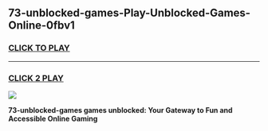 
## 73-unblocked-games-Play-Unblocked-Games-Online-0fbv1
<h3>
<a href="https://premium76.site?title=73-unblocked-games&ref=24A">CLICK TO PLAY</a></h3>
<hr>

<h3>
<a href="https://premium76.site?title=73-unblocked-games&ref=24A">CLICK 2 PLAY</a>
  
</h3>

<a href="https://premium76.site?title=73-unblocked-games&ref=24A"><img src="https://clearcache.store/games.png"></a>


**73-unblocked-games games unblocked: Your Gateway to Fun and Accessible Online Gaming**
